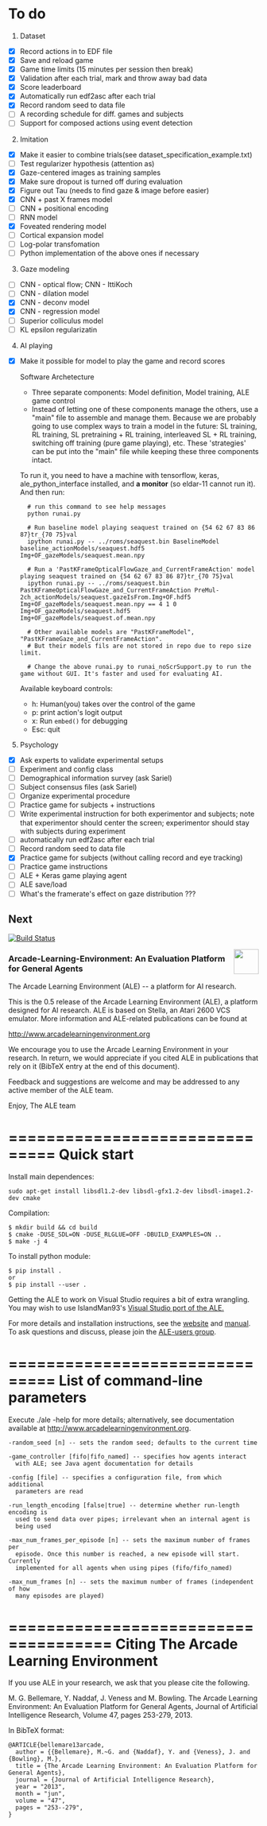 # To do
1. Dataset 
- [x] Record actions in to EDF file 
- [x] Save and reload game
- [x] Game time limits (15 minutes per session then break)
- [x] Validation after each trial, mark and throw away bad data
- [x] Score leaderboard
- [x] Automatically run edf2asc after each trial
- [x] Record random seed to data file
- [ ] A recording schedule for diff. games and subjects
- [ ] Support for composed actions using event detection

2. Imitation
- [x] Make it easier to combine trials(see dataset\_specification\_example.txt)
- [ ] Test regularizer hypothesis (attention as) 
- [x] Gaze-centered images as training samples
- [x] Make sure dropout is turned off during evaluation
- [x] Figure out Tau (needs to find gaze & image before easier)
- [x] CNN + past X frames model
- [ ] CNN + positional encoding
- [ ] RNN model
- [x] Foveated rendering model
- [ ] Cortical expansion model
- [ ] Log-polar transfomation
- [ ] Python implementation of the above ones if necessary

3. Gaze modeling
- [ ] CNN - optical flow; CNN - IttiKoch
- [ ] CNN - dilation model
- [x] CNN - deconv model
- [x] CNN - regression model
- [ ] Superior colliculus model
- [ ] KL epsilon regularizatin

4. AI playing 
- [x] Make it possible for model to play the game and record scores

  Software Archetecture
  + Three separate components:  Model definition, Model training, ALE game control
  + Instead of letting one of these components manage the others, use a "main" file to assemble and manage them. Because we are probably going to use complex ways to train a model in the future: SL training, RL training, SL pretraining + RL training, interleaved SL + RL training, switching off training (pure game playing), etc. These 'strategies' can be put into the "main" file while keeping these three components intact.
  
  To run it, you need to have a machine with tensorflow, keras, ale_python_interface installed, and **a monitor** (so eldar-11 cannot run it). And then run:

  ```
    # run this command to see help messages
    python runai.py 

    # Run baseline model playing seaquest trained on {54 62 67 83 86 87}tr_{70 75}val
    ipython runai.py -- ../roms/seaquest.bin BaselineModel baseline_actionModels/seaquest.hdf5 Img+OF_gazeModels/seaquest.mean.npy

    # Run a 'PastKFrameOpticalFlowGaze_and_CurrentFrameAction' model playing seaquest trained on {54 62 67 83 86 87}tr_{70 75}val
    ipython runai.py -- ../roms/seaquest.bin PastKFrameOpticalFlowGaze_and_CurrentFrameAction PreMul-2ch_actionModels/seaquest.gazeIsFrom.Img+OF.hdf5 Img+OF_gazeModels/seaquest.mean.npy == 4 1 0 Img+OF_gazeModels/seaquest.hdf5 Img+OF_gazeModels/seaquest.of.mean.npy

    # Other available models are "PastKFrameModel", "PastKFrameGaze_and_CurrentFrameAction".
    # But their models fils are not stored in repo due to repo size limit. 

    # Change the above runai.py to runai_noScrSupport.py to run the game without GUI. It's faster and used for evaluating AI.
  ```
  
  Available keyboard controls: 
  
  + h: Human(you) takes over the control of the game
  + p: print action's logit output 
  + x: Run `embed()` for debugging 
  + Esc: quit 

5. Psychology
- [x] Ask experts to validate experimental setups
- [ ] Experiment and config class
- [ ] Demographical information survey (ask Sariel)
- [ ] Subject consensus files (ask Sariel) 
- [ ] Organize experimental procedure
- [ ] Practice game for subjects + instructions
- [ ] Write experimental instruction for both experimentor and subjects; note that experimentor should center the screen; experimentor should stay with subjects during experiment 
- [ ] automatically run edf2asc after each trial
- [ ] Record random seed to data file
- [x] Practice game for subjects (without calling record and eye tracking)
- [ ] Practice game instructions
- [ ] ALE + Keras game playing agent 
- [ ] ALE save/load
- [ ] What's the framerate's effect on gaze distribution ???

## Next

[![Build Status](https://travis-ci.org/mgbellemare/Arcade-Learning-Environment.svg?branch=master)](https://travis-ci.org/mgbellemare/Arcade-Learning-Environment)

<img align="right" src="doc/manual/figures/ale.gif" width=50>


### Arcade-Learning-Environment: An Evaluation Platform for General Agents

The Arcade Learning Environment (ALE) -- a platform for AI research.


This is the 0.5 release of the Arcade Learning Environment (ALE), a platform 
designed for AI research. ALE is based on Stella, an Atari 2600 VCS emulator. 
More information and ALE-related publications can be found at

http://www.arcadelearningenvironment.org

We encourage you to use the Arcade Learning Environment in your research. In
return, we would appreciate if you cited ALE in publications that rely on
it (BibTeX entry at the end of this document).

Feedback and suggestions are welcome and may be addressed to any active member 
of the ALE team.

Enjoy,
The ALE team

===============================
Quick start
===============================

Install main dependences:
```
sudo apt-get install libsdl1.2-dev libsdl-gfx1.2-dev libsdl-image1.2-dev cmake
```

Compilation:

```
$ mkdir build && cd build
$ cmake -DUSE_SDL=ON -DUSE_RLGLUE=OFF -DBUILD_EXAMPLES=ON ..
$ make -j 4
```

To install python module:

```
$ pip install .
or
$ pip install --user .
```

Getting the ALE to work on Visual Studio requires a bit of extra wrangling. You may wish to use IslandMan93's [Visual Studio port of the ALE.](https://github.com/Islandman93/Arcade-Learning-Environment)

For more details and installation instructions, see the [website](http://www.arcadelearningenvironment.org) and [manual](doc/manual/manual.pdf). To ask questions and discuss, please join the [ALE-users group](https://groups.google.com/forum/#!forum/arcade-learning-environment).


===============================
List of command-line parameters
===============================

Execute ./ale -help for more details; alternatively, see documentation 
available at http://www.arcadelearningenvironment.org.

```
-random_seed [n] -- sets the random seed; defaults to the current time

-game_controller [fifo|fifo_named] -- specifies how agents interact
  with ALE; see Java agent documentation for details

-config [file] -- specifies a configuration file, from which additional 
  parameters are read

-run_length_encoding [false|true] -- determine whether run-length encoding is
  used to send data over pipes; irrelevant when an internal agent is 
  being used

-max_num_frames_per_episode [n] -- sets the maximum number of frames per
  episode. Once this number is reached, a new episode will start. Currently
  implemented for all agents when using pipes (fifo/fifo_named) 

-max_num_frames [n] -- sets the maximum number of frames (independent of how 
  many episodes are played)
```

=====================================
Citing The Arcade Learning Environment
=====================================

If you use ALE in your research, we ask that you please cite the following.

M. G. Bellemare, Y. Naddaf, J. Veness and M. Bowling. The Arcade Learning Environment: An Evaluation Platform for General Agents, Journal of Artificial Intelligence Research, Volume 47, pages 253-279, 2013.

In BibTeX format:

```
@ARTICLE{bellemare13arcade,
  author = {{Bellemare}, M.~G. and {Naddaf}, Y. and {Veness}, J. and {Bowling}, M.},
  title = {The Arcade Learning Environment: An Evaluation Platform for General Agents},
  journal = {Journal of Artificial Intelligence Research},
  year = "2013",
  month = "jun",
  volume = "47",
  pages = "253--279",
}
```


